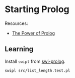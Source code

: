 # Starting Prolog

Resources:

- [The Power of Prolog](https://www.metalevel.at/prolog)

## Learning

Install `swipl` from [swi-prolog](https://www.swi-prolog.org).

```
swipl src/list_length.test.pl
```
